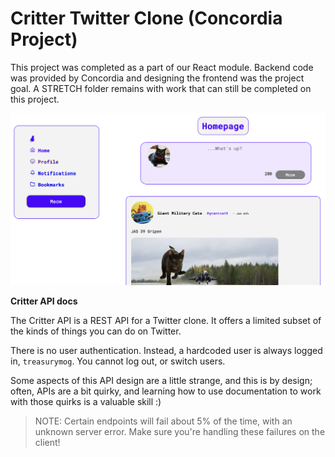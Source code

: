 # Critter Twitter Clone (Concordia Project)
This project was completed as a part of our React module. Backend code was provided by Concordia and designing the frontend was the project goal. A STRETCH folder remains with work that can still be completed on this project. 

![critter](critter.png)

**Critter API docs**

The Critter API is a REST API for a Twitter clone. It offers a limited subset of the kinds of things you can do on Twitter.

There is no user authentication. Instead, a hardcoded user is always logged in, `treasurymog`. You cannot log out, or switch users.

Some aspects of this API design are a little strange, and this is by design; often, APIs are a bit quirky, and learning how to use documentation to work with those quirks is a valuable skill :)

> NOTE: Certain endpoints will fail about 5% of the time, with an unknown server error. Make sure you're handling these failures on the client!